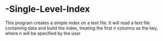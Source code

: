 # -Single-Level-Index
This program creates a simple index on a text file.  It will read a text file containing data and build the index, treating the first n columns as the key, where n will be specified by the user
